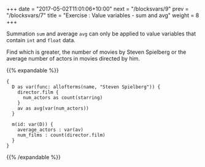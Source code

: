 +++
date = "2017-05-02T11:01:06+10:00"
next = "/blocksvars/9"
prev = "/blocksvars/7"
title = "Exercise : Value variables - sum and avg"
weight = 8
+++

Summation `sum` and average `avg` can only be applied to value variables that
contain `int` and `float` data.

Find which is greater, the number of movies by Steven Spielberg or the
average number of actors in movies directed by him.


{{% expandable %}}
```
{
  D as var(func: allofterms(name, "Steven Spielberg")) {
    director.film {
      num_actors as count(starring)
    }
    av as avg(var(num_actors))
  }

  m(id: var(D)) {
    average_actors : var(av)
    num_films : count(director.film)
  }
}
```
{{% /expandable %}}
